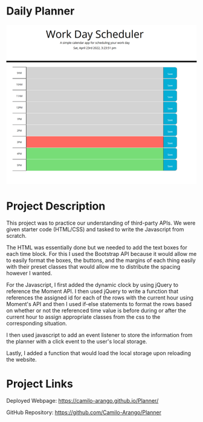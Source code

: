 # Daily Planner
![alt text](https://github.com/Camilo-Arango/Planner/blob/main/Assets/Website%20Picture.PNG)

# Project Description

This project was to practice our understanding of third-party APIs. We were given starter code (HTML/CSS) and tasked to write the Javascript from scratch. 

The HTML was essentially done but we needed to add the text boxes for each time block. For this I used the Bootstrap API because it would allow me to easily format the boxes, the buttons, and the margins of each thing easily with their preset classes that would allow me to distribute the spacing however I wanted.

For the Javascript, I first added the dynamic clock by using jQuery to reference the Moment API. I then used jQuery to write a function that references the assigned id for each of the rows with the current hour using Moment's API and then I used if-else statements to format the rows based on whether or not the referenced time value is before during or after the current hour to assign appropriate classes from the css to the corresponding situation.

I then used javascript to add an event listener to store the information from the planner with a click event to the user's local storage.

Lastly, I added a function that would load the local storage upon reloading the website.

# Project Links

Deployed Webpage:
https://camilo-arango.github.io/Planner/

GitHub Repository:
https://github.com/Camilo-Arango/Planner
